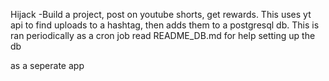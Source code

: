 Hijack -Build a project, post on youtube shorts, get rewards.
This uses  yt api to find uploads to a hashtag, then adds them to a postgresql db.
This is ran periodically as a cron job
read README_DB.md for help setting up the db

as a seperate app